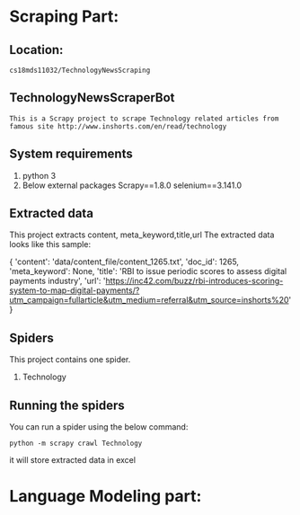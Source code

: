 # Scraping Part:
## Location:
    cs18mds11032/TechnologyNewsScraping
## TechnologyNewsScraperBot
	This is a Scrapy project to scrape Technology related articles from famous site http://www.inshorts.com/en/read/technology

## System  requirements
  1. python 3
  2. Below external packages
	  Scrapy==1.8.0
	  selenium==3.141.0


## Extracted data

This project extracts content, meta_keyword,title,url
The extracted data looks like this sample:

   { 'content': 'data/content_file/content_1265.txt',
	 'doc_id': 1265,
	 'meta_keyword': None,
	 'title': 'RBI to issue periodic scores to assess digital payments industry',
	 'url': 'https://inc42.com/buzz/rbi-introduces-scoring-system-to-map-digital-payments/?utm_campaign=fullarticle&utm_medium=referral&utm_source=inshorts%20'
}


## Spiders

This project contains one spider.
  1. Technology

## Running the spiders

You can run a spider using the below command:

	python -m scrapy crawl Technology

it will store extracted data in excel

# Language Modeling part:
